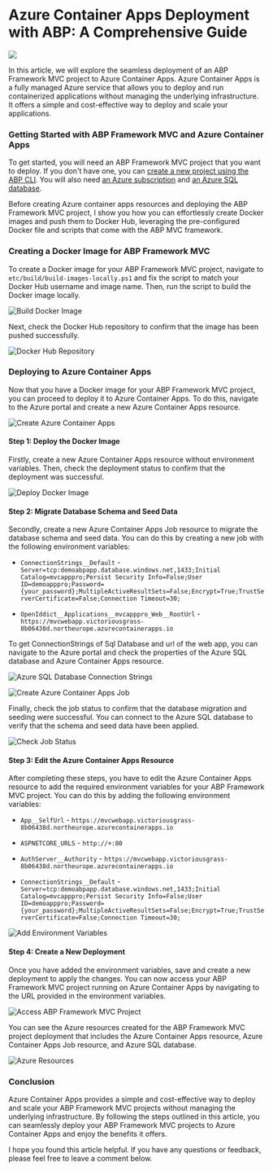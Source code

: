 # Azure Container Apps Deployment with ABP: A Comprehensive Guide

![](./images/azure-container-abp.png)

In this article, we will explore the seamless deployment of an ABP Framework MVC project to Azure Container Apps. Azure Container Apps is a fully managed Azure service that allows you to deploy and run containerized applications without managing the underlying infrastructure. It offers a simple and cost-effective way to deploy and scale your applications.

### Getting Started with ABP Framework MVC and Azure Container Apps

To get started, you will need an ABP Framework MVC project that you want to deploy. If you don't have one, you can [create a new project using the ABP CLI](https://docs.abp.io/en/abp/latest/Startup-Templates/Application). You will also need [an Azure subscription](https://azure.microsoft.com) and [an Azure SQL database](https://azure.microsoft.com/en-gb/products/azure-sql).

Before creating Azure container apps resources and deploying the ABP Framework MVC project, I show you how you can effortlessly create Docker images and push them to Docker Hub, leveraging the pre-configured Docker file and scripts that come with the ABP MVC framework.

### Creating a Docker Image for ABP Framework MVC

To create a Docker image for your ABP Framework MVC project, navigate to `etc/build/build-images-locally.ps1` and fix the script to match your Docker Hub username and image name. Then, run the script to build the Docker image locally.

![Build Docker Image](./images/build-docker-image.png)

Next, check the Docker Hub repository to confirm that the image has been pushed successfully.

![Docker Hub Repository](./images/docker-hub-repository.png)

### Deploying to Azure Container Apps

Now that you have a Docker image for your ABP Framework MVC project, you can proceed to deploy it to Azure Container Apps. To do this, navigate to the Azure portal and create a new Azure Container Apps resource.

![Create Azure Container Apps](./images/create-azure-container-apps.png)

#### Step 1: Deploy the Docker Image

Firstly, create a new Azure Container Apps resource without environment variables. Then, check the deployment status to confirm that the deployment was successful.

![Deploy Docker Image](./images/deploy-docker-image.png)

#### Step 2: Migrate Database Schema and Seed Data

Secondly, create a new Azure Container Apps Job resource to migrate the database schema and seed data. You can do this by creating a new job with the following environment variables:

- `ConnectionStrings__Default` - `Server=tcp:demoabpapp.database.windows.net,1433;Initial Catalog=mvcapppro;Persist Security Info=False;User ID=demoapppro;Password={your_password};MultipleActiveResultSets=False;Encrypt=True;TrustServerCertificate=False;Connection Timeout=30;`

- `OpenIddict__Applications__mvcapppro_Web__RootUrl` - `https://mvcwebapp.victoriousgrass-8b06438d.northeurope.azurecontainerapps.io`

To get ConnectionStrings of Sql Database and url of the web app, you can navigate to the Azure portal and check the properties of the Azure SQL database and Azure Container Apps resource.

![Azure SQL Database Connection Strings](./images/azure-sql-database-connection-strings.png)

![Create Azure Container Apps Job](./images/create-azure-container-apps-job.png)

Finally, check the job status to confirm that the database migration and seeding were successful. You can connect to the Azure SQL database to verify that the schema and seed data have been applied.

![Check Job Status](./images/check-job-status.png)

#### Step 3: Edit the Azure Container Apps Resource

After completing these steps, you have to edit the Azure Container Apps resource to add the required environment variables for your ABP Framework MVC project. You can do this by adding the following environment variables:

- `App__SelfUrl` - `https://mvcwebapp.victoriousgrass-8b06438d.northeurope.azurecontainerapps.io`

- `ASPNETCORE_URLS` - `http://+:80`

- `AuthServer__Authority` - `https://mvcwebapp.victoriousgrass-8b06438d.northeurope.azurecontainerapps.io`

- `ConnectionStrings__Default` - `Server=tcp:demoabpapp.database.windows.net,1433;Initial Catalog=mvcapppro;Persist Security Info=False;User ID=demoapppro;Password={your_password};MultipleActiveResultSets=False;Encrypt=True;TrustServerCertificate=False;Connection Timeout=30;`

![Add Environment Variables](./images/add-environment-variables.png)

#### Step 4: Create a New Deployment

Once you have added the environment variables, save and create a new deployment to apply the changes. You can now access your ABP Framework MVC project running on Azure Container Apps by navigating to the URL provided in the environment variables.

![Access ABP Framework MVC Project](./images/access-abp-framework-mvc-project.png)

You can see the Azure resources created for the ABP Framework MVC project deployment that includes the Azure Container Apps resource, Azure Container Apps Job resource, and Azure SQL database.

![Azure Resources](./images/azure-resources.png)

### Conclusion

Azure Container Apps provides a simple and cost-effective way to deploy and scale your ABP Framework MVC projects without managing the underlying infrastructure. By following the steps outlined in this article, you can seamlessly deploy your ABP Framework MVC projects to Azure Container Apps and enjoy the benefits it offers.

I hope you found this article helpful. If you have any questions or feedback, please feel free to leave a comment below.
